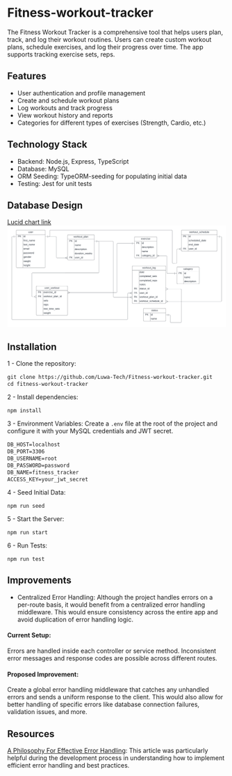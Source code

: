 # Fitness-workout-tracker
The Fitness Workout Tracker is a comprehensive tool that helps users plan, track, and log their workout routines. Users can create custom workout plans, schedule exercises, and log their progress over time. The app supports tracking exercise sets, reps.

## Features
- User authentication and profile management
- Create and schedule workout plans
- Log workouts and track progress
- View workout history and reports
- Categories for different types of exercises (Strength, Cardio, etc.)

## Technology Stack
- Backend: Node.js, Express, TypeScript
- Database: MySQL
- ORM Seeding: TypeORM-seeding for populating initial data
- Testing: Jest for unit tests

## Database Design
[Lucid chart link](https://lucid.app/lucidchart/763404e7-26f5-4a1a-b5d5-d4f389d7e0b2/edit?viewport_loc=-1167%2C-714%2C1983%2C921%2C0_0&invitationId=inv_1ad63f63-1e72-423f-91b5-4e56703de65d)
![Design](./db-design/Fitness-Workout-Tracker.png)

## Installation
1 - Clone the repository:
```
git clone https://github.com/Luwa-Tech/Fitness-workout-tracker.git
cd fitness-workout-tracker

```
2 - Install dependencies:
```
npm install
```
3 - Environment Variables:
Create a `.env` file at the root of the project and configure it with your MySQL credentials and JWT secret.
```
DB_HOST=localhost
DB_PORT=3306
DB_USERNAME=root
DB_PASSWORD=password
DB_NAME=fitness_tracker
ACCESS_KEY=your_jwt_secret
```
4 - Seed Initial Data:
```
npm run seed
```
5 - Start the Server:
```
npm run start
```
6 - Run Tests:
```
npm run test
```

## Improvements
- Centralized Error Handling: Although the project handles errors on a per-route basis, it would benefit from a centralized error handling middleware. This would ensure consistency across the entire app and avoid duplication of error handling logic.

#### Current Setup:
Errors are handled inside each controller or service method.
Inconsistent error messages and response codes are possible across different routes.

#### Proposed Improvement:
Create a global error handling middleware that catches any unhandled errors and sends a uniform response to the client. This would also allow for better handling of specific errors like database connection failures, validation issues, and more.

## Resources
[A Philosophy For Effective Error Handling](https://openupthecloud.com/error-handling-javascript/#google_vignette): This article was particularly helpful during the development process in understanding how to implement efficient error handling and best practices.
